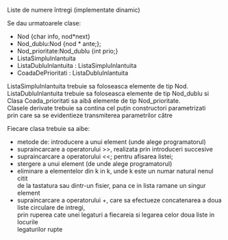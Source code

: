 Liste de numere întregi (implementate dinamic)  



Se dau urmatoarele clase:  
- Nod {char info, nod*next}  
- Nod_dublu:Nod {nod * ante;};  
- Nod_prioritate:Nod_dublu {int prio;}  
- ListaSimpluInlantuita  
- ListaDubluInlantuita : ListaSimpluInlantuita  
- CoadaDePrioritati : ListaDubluInlantuita  

ListaSimpluInlantuita trebuie sa foloseasca elemente de tip Nod.  
ListaDubluInlantuita trebuie sa foloseasca elemente de tip Nod_dublu si  
Clasa Coada_prioritati sa aibă elemente de tip Nod_prioritate.   
Clasele derivate trebuie sa contina cel puțin constructori parametrizati  
prin care sa se evidentieze transmiterea parametrilor către

Fiecare clasa trebuie sa aibe: 
 - metode de: introducere a unui element (unde alege programatorul)  
 - supraincarcare a operatorului >>, realizata prin introduceri succesive  
 - supraincarcare a operatorului <<; pentru afisarea listei;  
 - stergere a unui element (de unde alege programatorul)  
 - eliminare a elementelor din k in k, unde k este un numar natural nenul citit  
de la tastatura sau dintr-un fisier, pana ce in lista ramane un singur element  
 - supraincarcare a operatorului +, care sa efectueze concatenarea a doua liste circulare de intregi,  
prin ruperea cate unei legaturi a fiecareia si legarea celor doua liste in locurile  
legaturilor rupte  
